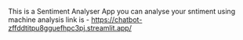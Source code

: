 This is a Sentiment Analyser App you can analyse your sntiment using machine analysis
link is - https://chatbot-zffddtitpu8gguefhpc3pj.streamlit.app/
